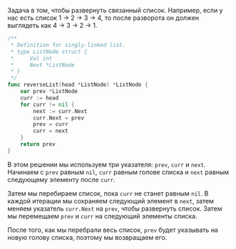 Задача в том, чтобы развернуть связанный список. Например, если у нас есть список 1 -> 2 -> 3 -> 4, то после разворота он должен выглядеть как 4 -> 3 -> 2 -> 1.

```go
/**
 * Definition for singly-linked list.
 * type ListNode struct {
 *     Val int
 *     Next *ListNode
 * }
 */
func reverseList(head *ListNode) *ListNode {
    var prev *ListNode
    curr := head
    for curr != nil {
        next := curr.Next
        curr.Next = prev
        prev = curr
        curr = next
    }
    return prev
}
```

В этом решении мы используем три указателя: `prev`, `curr` и `next`. Начинаем с `prev` равным `nil`, `curr` равным голове списка и `next` равным следующему элементу после `curr`.

Затем мы перебираем список, пока `curr` не станет равным `nil`. В каждой итерации мы сохраняем следующий элемент в `next`, затем меняем указатель `curr.Next` на `prev`, чтобы развернуть список. Затем мы перемещаем `prev` и `curr` на следующий элементы списка.

После того, как мы перебрали весь список, `prev` будет указывать на новую голову списка, поэтому мы возвращаем его.

